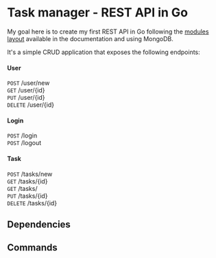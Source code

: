 # Task manager - REST API in Go

My goal here is to create my first REST API in Go following the [modules layout](https://go.dev/doc/modules/layout) available in the documentation and using MongoDB.

It's a simple CRUD application that exposes the following endpoints:

#### User

`POST` /user/new  
`GET` /user/{id}  
`PUT` /user/{id}  
`DELETE` /user/{id}

#### Login

`POST` /login  
`POST` /logout

#### Task

`POST` /tasks/new  
`GET` /tasks/{id}  
`GET` /tasks/  
`PUT` /tasks/{id}  
`DELETE` /tasks/{id}

## Dependencies

## Commands
